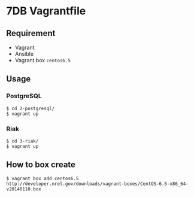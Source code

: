 # 7DB Vagrantfile

## Requirement

- Vagrant
- Ansible
- Vagrant box `centos6.5`

## Usage

### PostgreSQL

    $ cd 2-postgresql/
    $ vagrant up

### Riak

    $ cd 3-riak/
    $ vagrant up

## How to box create

    $ vagrant box add centos6.5 http://developer.nrel.gov/downloads/vagrant-boxes/CentOS-6.5-x86_64-v20140110.box
    
